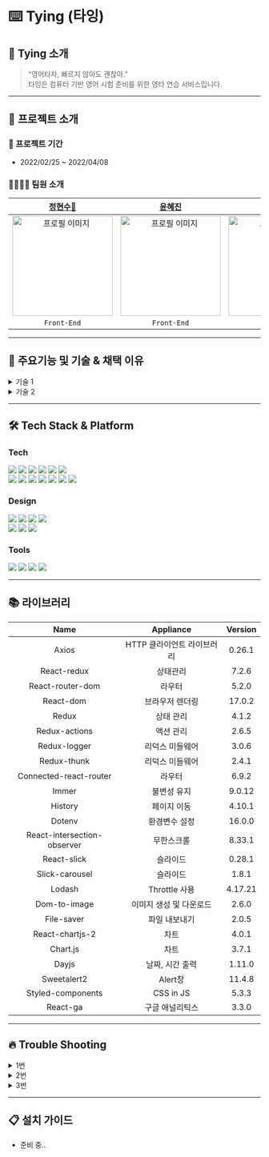 ⌨️ Tying (타잉)
=============
## 🙌 Tying 소개
>“영어타자, 빠르지 않아도 괜찮아.”
<br>타잉은 컴퓨터 기반 영어 시험 준비를 위한 영타 연습 서비스입니다.

* * *

## 📣 프로젝트 소개
### 📆 프로젝트 기간
- 2022/02/25 ~ 2022/04/08

### 👨‍💻👩‍💻 팀원 소개
|                                                         [정현수🔰](https://github.com/ricky0813)                                            |                                                         [윤혜진](https://github.com/hyejin4169)                                                          |                                                      [김기덕](https://github.com/nikemaniaa1987)                                                       |                                                                                                            
| :----------------------------------------------------------------------------------------------------------------------------------------------------: | :----------------------------------------------------------------------------------------------------------------------------------------------------: | :---------------------------------------------------------------------------------------------------------------------------------------------------: |
| <img src="https://imagedelivery.net/v7-TZByhOiJbNM9RaUdzSA/719da9c7-f9fd-4150-60c5-c54cdf3d9b00/public" alt="프로필 이미지" width="200px"/> |  <img src="https://imagedelivery.net/v7-TZByhOiJbNM9RaUdzSA/fc3eb0a5-5c66-451a-f7c5-0ab0fdc61200/public" alt="프로필 이미지" width="200px"/> | <img src="https://imagedelivery.net/v7-TZByhOiJbNM9RaUdzSA/df1fa9e2-6f31-47da-9924-02e02a9b4000/public" alt="프로필 이미지" width="200px" /> |
|                                                                      `Front-End`                                               |                                                                      `Front-End`                                                                       |                                                                      `Front-End`                                                                          |                                                                    


* * *

## 💎 주요기능 및 기술 & 채택 이유
<details>
<summary>기술 1</summary>
- 준비 중..
</details>
<details>
<summary>기술 2</summary>
- 준비 중..
</details>

* * *

## 🛠 Tech Stack & Platform
### **Tech**
<p>
<img src="https://img.shields.io/badge/javascript-F7DF1E?style=for-the-badge&logo=javascript&logoColor=black">
<img src="https://img.shields.io/badge/html5-E34F26?style=for-the-badge&logo=html5&logoColor=white">
<img src="https://img.shields.io/badge/css-1572B6?style=for-the-badge&logo=css3&logoColor=white">
<img src="https://img.shields.io/badge/react-61DAFB?style=for-the-badge&logo=react&logoColor=black">
<img src="https://img.shields.io/badge/redux-764ABC?style=for-the-badge&logo=react&logoColor=black">
<img src="https://img.shields.io/badge/axios-007CE2?style=for-the-badge&logo=axios&logoColor=white">
</br>
<img src="https://img.shields.io/badge/reactrouterdom-CA4245?style=for-the-badge&logo=reactrouterdom&logoColor=white">
<img src="https://img.shields.io/badge/styledcomponents-DB7093?style=for-the-badge&logo=styledcomponents&logoColor=white">
<img src="https://img.shields.io/badge/amazonaws-232F3E?style=for-the-badge&logo=amazonaws&logoColor=white">
<img src="https://img.shields.io/badge/amazons3-569A31?style=for-the-badge&logo=amazons3&logoColor=white"> 
<img src="https://img.shields.io/badge/route53-F7A81B?style=for-the-badge&logo=route53&logoColor=white">
<img src="https://img.shields.io/badge/cloudfront-04ACE6?style=for-the-badge&logo=cloudfront&logoColor=white">
<img src="https://img.shields.io/badge/googleanalytics-E37400?style=for-the-badge&logo=googleanalytics&logoColor=white">
<br>
</p>

### **Design**
<p>
<img src="https://img.shields.io/badge/Figma-F24E1E?style=for-the-badge&logo=Figma&logoColor=white"/>
<img src="https://img.shields.io/badge/Sketch-F7B500?style=for-the-badge&logo=Sketch&logoColor=white"/>
<img src="https://img.shields.io/badge/Adobe XD-FF61F6?style=for-the-badge&logo=Adobe XD&logoColor=white"/>
<img src="https://img.shields.io/badge/Adobe Illustrator-FF9A00?style=for-the-badge&logo=Adobe Illustrator&logoColor=white"/>
<br>
<img src="https://img.shields.io/badge/Adobe Photoshop-31A8FF?style=for-the-badge&logo=Adobe Photoshop&logoColor=white"/>
<img src="https://img.shields.io/badge/Adobe Premiere-9999FF?style=for-the-badge&logo=Adobe Premiere Pro&logoColor=white"/>
<img src="https://img.shields.io/badge/Adobe After Effects-9999FF?style=for-the-badge&logo=Adobe After Effects&logoColor=white"/>
<br>
</p>

### **Tools**
<p>
<img src="https://img.shields.io/badge/VSCode-007ACC?style=for-the-badge&logo=Visual Studio Code&logoColor=white"/>
<img src="https://img.shields.io/badge/Slack-4A154B?style=for-the-badge&logo=Slack&logoColor=white"/>
<img src="https://img.shields.io/badge/Git-F05032?style=for-the-badge&logo=Git&logoColor=white"/>
<img src="https://img.shields.io/badge/Github-181717?style=for-the-badge&logo=github&logoColor=white">
<br>
</p>



* * *

## 📚 라이브러리
|Name|Appliance|Version|
|:---:|:---:|:---:|
|Axios|HTTP 클라이언트 라이브러리|0.26.1|
|React-redux|상태관리|7.2.6|
|React-router-dom|라우터|5.2.0|
|React-dom|브라우저 렌더링|17.0.2|
|Redux|상태 관리|4.1.2|
|Redux-actions|액션 관리|2.6.5|
|Redux-logger|리덕스 미들웨어|3.0.6|
|Redux-thunk|리덕스 미들웨어|2.4.1|
|Connected-react-router|라우터|6.9.2|
|Immer|불변성 유지|9.0.12|
|History|페이지 이동|4.10.1|
|Dotenv|환경변수 설정|16.0.0|
|React-intersection-observer|무한스크롤|8.33.1|
|React-slick|슬라이드|0.28.1|
|Slick-carousel|슬라이드|1.8.1|
|Lodash|Throttle 사용|4.17.21|
|Dom-to-image|이미지 생성 및 다운로드|2.6.0|
|File-saver|파일 내보내기|2.0.5|
|React-chartjs-2|차트|4.0.1|
|Chart.js|차트|3.7.1|
|Dayjs|날짜, 시간 출력|1.11.0|
|Sweetalert2|Alert창|11.4.8|
|Styled-components|CSS in JS|5.3.3|
|React-ga|구글 애널리틱스|3.3.0|

* * *

## 🔥 Trouble Shooting
<details>
<summary>1번</summary>
- 준비 중..
</details>
<details>
<summary>2번</summary>
- 준비 중..
</details>
<details>
<summary>3번</summary>
- 준비 중..
</details>

* * *

## 📋 설치 가이드
- 준비 중..
